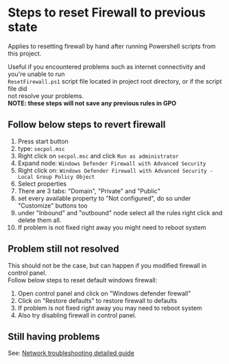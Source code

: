 
# Steps to reset Firewall to previous state

Applies to resetting firewall by hand after running Powershell scripts from this project.

Useful if you encountered problems such as internet connectivity and you're unable to run\
`ResetFirewall.ps1` script file located in project root directory, or if the script file did\
not resolve your problems.\
**NOTE: these steps will not save any previous rules in GPO**

## Follow below steps to revert firewall

1. Press start button
2. type: `secpol.msc`
3. Right click on `secpol.msc` and click `Run as administrator`
4. Expand node: `Windows Defender Firewall with Advanced Security`
5. Right click on: `Windows Defender Firewall with Advanced Security - Local Group Policy Object`
6. Select properties
7. There are 3 tabs: "Domain", "Private" and "Public"
8. set every available property to "Not configured", do so under "Customize" buttons too
9. under "Inbound" and "outbound" node select all the rules right click and delete them all.
10. If problem is not fixed right away you might need to reboot system

## Problem still not resolved

This should not be the case, but can happen if you modified firewall in control panel.\
Follow below steps to reset default windows firewall:

1. Open control panel and click on "Windows defender firewall"
2. Click on "Restore defaults" to restore firewall to defaults
3. If problem is not fixed right away you may need to reboot system
4. Also try disabling firewall in control panel.

## Still having problems

See: [Network troubleshooting detailed guide](https://github.com/metablaster/WindowsFirewallRuleset/blob/develop/Readme/NetworkTroubleshooting.md)
